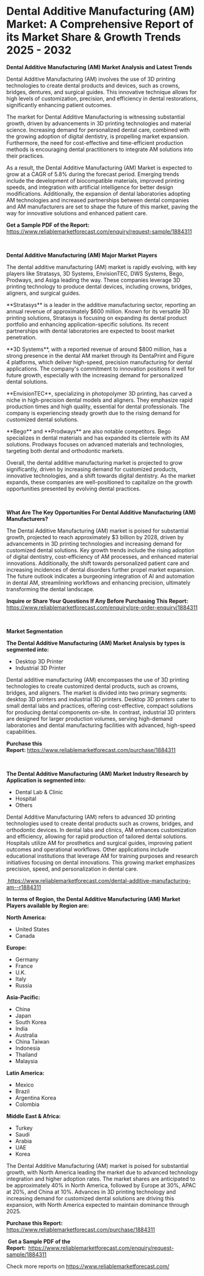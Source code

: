 <p><h1>Dental Additive Manufacturing (AM) Market: A Comprehensive Report of its Market Share & Growth Trends 2025 - 2032</h1></p><p><strong>Dental Additive Manufacturing (AM) Market Analysis and Latest Trends</strong></p>
<p><p>Dental Additive Manufacturing (AM) involves the use of 3D printing technologies to create dental products and devices, such as crowns, bridges, dentures, and surgical guides. This innovative technique allows for high levels of customization, precision, and efficiency in dental restorations, significantly enhancing patient outcomes.</p><p>The market for Dental Additive Manufacturing is witnessing substantial growth, driven by advancements in 3D printing technologies and material science. Increasing demand for personalized dental care, combined with the growing adoption of digital dentistry, is propelling market expansion. Furthermore, the need for cost-effective and time-efficient production methods is encouraging dental practitioners to integrate AM solutions into their practices.</p><p>As a result, the Dental Additive Manufacturing (AM) Market is expected to grow at a CAGR of 5.8% during the forecast period. Emerging trends include the development of biocompatible materials, improved printing speeds, and integration with artificial intelligence for better design modifications. Additionally, the expansion of dental laboratories adopting AM technologies and increased partnerships between dental companies and AM manufacturers are set to shape the future of this market, paving the way for innovative solutions and enhanced patient care.</p></p>
<p><strong>Get a Sample PDF of the Report:&nbsp;</strong> <a href="https://www.reliablemarketforecast.com/enquiry/request-sample/1884311?utm_campaign=2299&utm_medium=2&utm_source=Github&utm_content=ia&utm_term=01032025&utm_id=dental-additive-manufacturing-am">https://www.reliablemarketforecast.com/enquiry/request-sample/1884311</a></p>
<p>&nbsp;</p>
<p><strong>Dental Additive Manufacturing (AM) Major Market Players</strong></p>
<p><p>The dental additive manufacturing (AM) market is rapidly evolving, with key players like Stratasys, 3D Systems, EnvisionTEC, DWS Systems, Bego, Prodways, and Asiga leading the way. These companies leverage 3D printing technology to produce dental devices, including crowns, bridges, aligners, and surgical guides.</p><p>**Stratasys** is a leader in the additive manufacturing sector, reporting an annual revenue of approximately $600 million. Known for its versatile 3D printing solutions, Stratasys is focusing on expanding its dental product portfolio and enhancing application-specific solutions. Its recent partnerships with dental laboratories are expected to boost market penetration.</p><p>**3D Systems**, with a reported revenue of around $800 million, has a strong presence in the dental AM market through its DentaPrint and Figure 4 platforms, which deliver high-speed, precision manufacturing for dental applications. The company's commitment to innovation positions it well for future growth, especially with the increasing demand for personalized dental solutions.</p><p>**EnvisionTEC**, specializing in photopolymer 3D printing, has carved a niche in high-precision dental models and aligners. They emphasize rapid production times and high quality, essential for dental professionals. The company is experiencing steady growth due to the rising demand for customized dental solutions.</p><p>**Bego** and **Prodways** are also notable competitors. Bego specializes in dental materials and has expanded its clientele with its AM solutions. Prodways focuses on advanced materials and technologies, targeting both dental and orthodontic markets.</p><p>Overall, the dental additive manufacturing market is projected to grow significantly, driven by increasing demand for customized products, innovative technologies, and a shift towards digital dentistry. As the market expands, these companies are well-positioned to capitalize on the growth opportunities presented by evolving dental practices.</p></p>
<p>&nbsp;</p>
<p><strong>What Are The Key Opportunities For Dental Additive Manufacturing (AM) Manufacturers?</strong></p>
<p><p>The Dental Additive Manufacturing (AM) market is poised for substantial growth, projected to reach approximately $3 billion by 2028, driven by advancements in 3D printing technologies and increasing demand for customized dental solutions. Key growth trends include the rising adoption of digital dentistry, cost-efficiency of AM processes, and enhanced material innovations. Additionally, the shift towards personalized patient care and increasing incidences of dental disorders further propel market expansion. The future outlook indicates a burgeoning integration of AI and automation in dental AM, streamlining workflows and enhancing precision, ultimately transforming the dental landscape.</p></p>
<p><strong>Inquire or Share Your Questions If Any Before Purchasing This Report:</strong> <a href="https://www.reliablemarketforecast.com/enquiry/pre-order-enquiry/1884311?utm_campaign=2299&utm_medium=2&utm_source=Github&utm_content=ia&utm_term=01032025&utm_id=dental-additive-manufacturing-am">https://www.reliablemarketforecast.com/enquiry/pre-order-enquiry/1884311</a></p>
<p>&nbsp;</p>
<p><strong>Market Segmentation</strong></p>
<p><strong>The Dental Additive Manufacturing (AM) Market Analysis by types is segmented into:</strong></p>
<p><ul><li>Desktop 3D Printer</li><li>Industrial 3D Printer</li></ul></p>
<p><p>Dental additive manufacturing (AM) encompasses the use of 3D printing technologies to create customized dental products, such as crowns, bridges, and aligners. The market is divided into two primary segments: desktop 3D printers and industrial 3D printers. Desktop 3D printers cater to small dental labs and practices, offering cost-effective, compact solutions for producing dental components on-site. In contrast, industrial 3D printers are designed for larger production volumes, serving high-demand laboratories and dental manufacturing facilities with advanced, high-speed capabilities.</p></p>
<p><strong>Purchase this Report:&nbsp;</strong><a href="https://www.reliablemarketforecast.com/purchase/1884311?utm_campaign=2299&utm_medium=2&utm_source=Github&utm_content=ia&utm_term=01032025&utm_id=dental-additive-manufacturing-am">https://www.reliablemarketforecast.com/purchase/1884311</a></p>
<p>&nbsp;</p>
<p><strong>The Dental Additive Manufacturing (AM) Market Industry Research by Application is segmented into:</strong></p>
<p><ul><li>Dental Lab & Clinic</li><li>Hospital</li><li>Others</li></ul></p>
<p><p>Dental Additive Manufacturing (AM) refers to advanced 3D printing technologies used to create dental products such as crowns, bridges, and orthodontic devices. In dental labs and clinics, AM enhances customization and efficiency, allowing for rapid production of tailored dental solutions. Hospitals utilize AM for prosthetics and surgical guides, improving patient outcomes and operational workflows. Other applications include educational institutions that leverage AM for training purposes and research initiatives focusing on dental innovations. This growing market emphasizes precision, speed, and personalization in dental care.</p></p>
<p><a href="https://www.reliablemarketforecast.com/dental-additive-manufacturing-am--r1884311?utm_campaign=2299&utm_medium=2&utm_source=Github&utm_content=ia&utm_term=01032025&utm_id=dental-additive-manufacturing-am">&nbsp;https://www.reliablemarketforecast.com/dental-additive-manufacturing-am--r1884311</a></p>
<p><strong>In terms of Region, the Dental Additive Manufacturing (AM) Market Players available by Region are:</strong></p>
<p>
    <p> <strong> North America: </strong>
        <ul>
            <li>United States</li>
            <li>Canada</li>
        </ul>
        </p> 
    <p> <strong> Europe: </strong>
        <ul>
            <li>Germany</li>
            <li>France</li>
            <li>U.K.</li>
            <li>Italy</li>
            <li>Russia</li>
        </ul>
        </p> 
    <p> <strong> Asia-Pacific: </strong>
        <ul>
            <li>China</li>
            <li>Japan</li>
            <li>South Korea</li>
            <li>India</li>
            <li>Australia</li>
            <li>China Taiwan</li>
            <li>Indonesia</li>
            <li>Thailand</li>
            <li>Malaysia</li>
        </ul>
        </p> 
    <p> <strong> Latin America: </strong>
        <ul>
            <li>Mexico</li>
            <li>Brazil</li>
            <li>Argentina Korea</li>
            <li>Colombia</li>
        </ul>
        </p> 
    <p> <strong> Middle East & Africa: </strong>
        <ul>
            <li>Turkey</li>
            <li>Saudi</li>
            <li>Arabia</li>
            <li>UAE</li>
            <li>Korea</li>
        </ul>
    </p>
    </p>
<p><p>The Dental Additive Manufacturing (AM) market is poised for substantial growth, with North America leading the market due to advanced technology integration and higher adoption rates. The market shares are anticipated to be approximately 40% in North America, followed by Europe at 30%, APAC at 20%, and China at 10%. Advances in 3D printing technology and increasing demand for customized dental solutions are driving this expansion, with North America expected to maintain dominance through 2025.</p></p>
<p><strong>Purchase this Report: </strong><a href="https://www.reliablemarketforecast.com/purchase/1884311?utm_campaign=2299&utm_medium=2&utm_source=Github&utm_content=ia&utm_term=01032025&utm_id=dental-additive-manufacturing-am">https://www.reliablemarketforecast.com/purchase/1884311</a></p>
<p>&nbsp;<strong>Get a Sample PDF of the Report:&nbsp;&nbsp;</strong><a href="https://www.reliablemarketforecast.com/enquiry/request-sample/1884311?utm_campaign=2299&utm_medium=2&utm_source=Github&utm_content=ia&utm_term=01032025&utm_id=dental-additive-manufacturing-am">https://www.reliablemarketforecast.com/enquiry/request-sample/1884311</a></p>
<p><strong></strong></p>
<p>Check more reports on <a href="https://www.reliablemarketforecast.com/?utm_campaign=2299&utm_medium=2&utm_source=Github&utm_content=ia&utm_term=01032025&utm_id=dental-additive-manufacturing-am">https://www.reliablemarketforecast.com/</a></p>